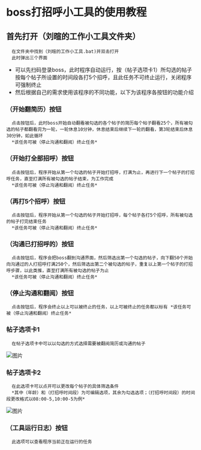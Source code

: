 # boss打招呼小工具的使用教程
## 首先打开（刘暄的工作小工具文件夹）
      在文件夹中找到（刘暄的工作小工具.bat)并双击打开
      此时弹出三个界面
* 可以先扫码登录boss，此时程序自动运行，按（帖子选项卡1）所勾选的帖子按每个帖子所设置的时间段各打5个招呼，且此任务不可终止运行，关闭程序可强制终止
* 然后根据自己的需求使用该程序的不同功能，以下为该程序各按钮的功能介绍
### （开始翻简历）按钮
      点击按钮后，此时boss开始自动翻看被勾选的各个帖子的简历每个帖子翻看25个，所有被勾选的帖子都翻看完为一轮，一轮休息10分钟，休息结束后继续下一轮的翻看，第3轮结束后休息30分钟，如此循环
      *该任务可被（停止沟通和翻阅）终止任务*
### （开始打全部招呼）按钮
      点击按钮后，程序开始从第一个勾选的帖子开始打招呼，打满为止，再进行下一个帖子的打招呼任务，直至打满所有被勾选的帖子结束，为工作完成
      *该任务可被（停止沟通和翻阅）终止任务*
### （再打5个招呼）按钮
      点击按钮后，程序开始从第一个勾选的帖子开始打招呼，每个帖子各打5个招呼，所有被勾选的帖子打完结束任务
      *该任务可被（停止沟通和翻阅）终止任务*
### （沟通已打招呼的）按钮
      点击按钮后，程序会把boss翻到沟通界面，然后筛选出第一个勾选的帖子，向下翻50个开始向沟通过的人打招呼打满250个，然后筛选出第二个被勾选的帖子，重复以上第一个帖子的打招呼步骤，以此类推，直至打满所有被勾选的帖子为止
      *该任务可被（停止沟通和翻阅）终止任务*
### （停止沟通和翻阅）按钮
      点击按钮后，程序会终止以上可以被终止的任务，以上可被终止的任务都以标有 *该任务可被（停止沟通和翻阅）终止任务*
### 帖子选项卡1
      在帖子选项卡中可以以勾选的方式选择需要被翻阅简历或沟通的帖子
![图片](public/images/img1.jpg)
### 帖子选项卡2
      在此选项卡可以点开可以更改每个帖子的具体筛选条件
      *其中（年龄）和（打招呼时间段）为可编辑选项，其余为勾选选项；（打招呼时间段）的时间段更改格式以08:00-5,10:00-5为例*
![图片](public/images/img2.jpg)
### （工具运行日志）按钮
      此选项可以查看程序当前正在运行的任务
